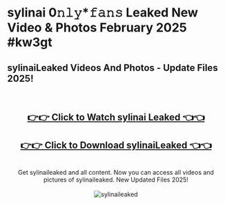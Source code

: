 # sylinai 0𝚗𝚕𝚢*𝚏𝚊𝚗𝚜 Leaked New Video & Photos February 2025 #kw3gt

<h2>sylinaiLeaked Videos And Photos - Update Files 2025!</h2>
<br>
<div align="center">
<h2><a href="https://mediaupload.pro?title=sylinai&ref=11F" rel="nofollow">👉👉 Click to Watch sylinai Leaked 👈👈</a></h2>
<h2><a href="https://mediaupload.pro?title=sylinai&ref=11F" rel="nofollow">👉👉 Click to Download sylinaiLeaked 👈👈</a></h2>
<br>
Get sylinaileaked and all content. Now you can access all videos and pictures of sylinaileaked. New Updated Files 2025!
<br>
<br>
<a href="https://mediaupload.pro?title=sylinai&ref=11F" rel="nofollow" data-target="animated-image.originalLink"><img src="https://i.ibb.co/Gkj2r4b/banner.png" alt="sylinaileaked" style="max-width: 100%; display: inline-block;" data-target="animated-image.originalImage"></a>
</div>
<br>

